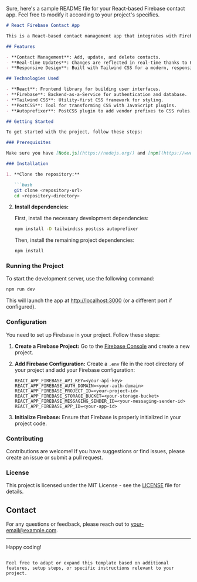 Sure, here's a sample README file for your React-based Firebase contact app. Feel free to modify it according to your project's specifics.

```markdown
# React Firebase Contact App

This is a React-based contact management app that integrates with Firebase for backend functionality. The application allows users to manage their contacts with ease, leveraging Firebase for real-time updates and persistent storage.

## Features

- **Contact Management**: Add, update, and delete contacts.
- **Real-time Updates**: Changes are reflected in real-time thanks to Firebase.
- **Responsive Design**: Built with Tailwind CSS for a modern, responsive user interface.

## Technologies Used

- **React**: Frontend library for building user interfaces.
- **Firebase**: Backend-as-a-Service for authentication and database.
- **Tailwind CSS**: Utility-first CSS framework for styling.
- **PostCSS**: Tool for transforming CSS with JavaScript plugins.
- **Autoprefixer**: PostCSS plugin to add vendor prefixes to CSS rules.

## Getting Started

To get started with the project, follow these steps:

### Prerequisites

Make sure you have [Node.js](https://nodejs.org/) and [npm](https://www.npmjs.com/) installed on your machine.

### Installation

1. **Clone the repository:**

   ```bash
   git clone <repository-url>
   cd <repository-directory>
   ```

2. **Install dependencies:**

   First, install the necessary development dependencies:

   ```bash
   npm install -D tailwindcss postcss autoprefixer
   ```

   Then, install the remaining project dependencies:

   ```bash
   npm install
   ```

### Running the Project

To start the development server, use the following command:

```bash
npm run dev
```

This will launch the app at [http://localhost:3000](http://localhost:3000) (or a different port if configured).

### Configuration

You need to set up Firebase in your project. Follow these steps:

1. **Create a Firebase Project:**
   Go to the [Firebase Console](https://console.firebase.google.com/) and create a new project.

2. **Add Firebase Configuration:**
   Create a `.env` file in the root directory of your project and add your Firebase configuration:

   ```plaintext
   REACT_APP_FIREBASE_API_KEY=<your-api-key>
   REACT_APP_FIREBASE_AUTH_DOMAIN=<your-auth-domain>
   REACT_APP_FIREBASE_PROJECT_ID=<your-project-id>
   REACT_APP_FIREBASE_STORAGE_BUCKET=<your-storage-bucket>
   REACT_APP_FIREBASE_MESSAGING_SENDER_ID=<your-messaging-sender-id>
   REACT_APP_FIREBASE_APP_ID=<your-app-id>
   ```

3. **Initialize Firebase:**
   Ensure that Firebase is properly initialized in your project code.

### Contributing

Contributions are welcome! If you have suggestions or find issues, please create an issue or submit a pull request.

### License

This project is licensed under the MIT License - see the [LICENSE](LICENSE) file for details.

## Contact

For any questions or feedback, please reach out to [your-email@example.com](mailto:your-email@example.com).

---

Happy coding!
```

Feel free to adapt or expand this template based on additional features, setup steps, or specific instructions relevant to your project.

